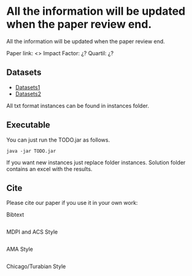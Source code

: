 # All the information will be updated when the paper review end.

All the information will be updated when the paper review end.

Paper link: <>
Impact Factor: ¿? 
Quartil: ¿?

## Datasets

* [Datasets1](#)
* [Datasets2](#)


All txt format instances can be found in instances folder.

## Executable

You can just run the TODO.jar as follows.

```
java -jar TODO.jar
```

If you want new instances just replace folder instances.
Solution folder contains an excel with the results.

## Cite

Please cite our paper if you use it in your own work:

Bibtext
```
```

MDPI and ACS Style
```
```

AMA Style
```
```

Chicago/Turabian Style
```
```
